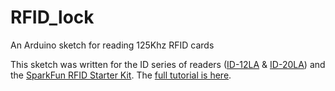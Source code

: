 # RFID_lock
An Arduino sketch for reading 125Khz RFID cards

This sketch was written for the ID series of readers ([ID-12LA](https://www.sparkfun.com/products/11827) & [ID-20LA](https://www.sparkfun.com/products/11828)) and the [SparkFun RFID Starter Kit](https://www.sparkfun.com/products/13198). The [full tutorial is here](https://learn.sparkfun.com/tutorials/sparkfun-rfid-starter-kit-hookup-guide).
